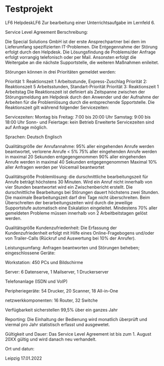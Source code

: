 # Testprojekt
LF6
HelpdeskLF6
Zur bearbeitung einer Unterrichtsaufgabe im Lernfeld 6.

Service Level Agreement
Berschreibung:

Die Special Solutions GmbH ist der erste Ansprechpartner bei dem im Lieferumfang spezifizierten IT-Problemen. Die Entgegennahme der Störung erfolgt durch den Helpdesk. Die Lösungsfindung de Problems/der Anfrage erfolgt vorrangig telefonisch oder per Mail. Ansonsten erfolgt die Weitergabe an die nächste Supportstelle, die weiteren Maßnahmen enileitet.

Störungen können in drei Prioritäten gemeldet werden:

Priorität 1: Reaktionszeit 1 Arbeitsstunde, Express-Zuschlag
Priorität 2: Reaktionszeit 5 Arbeitsstunden, Standart-Priorität
Priorität 3: Reaktionszeit 1 Arbeitstag
Die Reaktionszeit ist definiert als Zeitspanne zwischen der Störungsmeldung am Helpdesk durch den Anwender und der Aufnahme der Arbeiten für die Problemlösung durch die entsprechende Spportstelle. Die Reaktionszeit gilt während folgender Servicezeiten:

Servicezeiten:
Montag bis Freitag: 7:00 bis 20:00 Uhr
Samstag: 9:00 bis 18:00 Uhr
Sonn- und Feiertage: kein Betrieb
Erweiterte Servicezeiten sind auf Anfrage möglich.

Sprachen:
Deutsch
Englisch

Qualitätsgröße der Anrufannahme:
95% aller eingehenden Anrufe werden beantwortet, verlorene Anrufe < 5%
75% aller eingehenden Anrufe werden in maximal 20 Sekunden entgegengenommen
90% aller eingehenden Anrufe werden in maximal 40 Sekunden entgegengenommen
Maximal 10% aller Anfragen werden per Voicemail beantwortet

Qualitätsgröße Problemlösung:
die durschnittliche bearbeitungszeit für Anrufe beträgt höchstens 30 Minuten. Wird ein Anruf nicht innerhalb von vier Stunden beantwortet wird ein Zwischenbericht erstellt.
Die durschnittliche Bearbeitungs bei Störungen dauert höchstens zwei Stunden. Die maximale Bearbeitungszeit darf drei Tage nicht überschreiten.
Beim Überschreiten der berarbeitungszeiten wird durch die jeweilige Supportstufe automatisch eine Eskalation eingeleitet.
Mindestens 70% aller gemeldeten Probleme müssen innerhalb von 2 Arbeitbeitstagen gelöst werden.

Qualitätsgröße Kundenzufriedenheit:
Die Erfassung der Kundenzufriedenheit erfolgt mit Hilfe eines Online-Fragebogens und/oder von Trailer-Calls (Rückruf und Auswertung bei 10% der Anrufer).

Leistungsumfang:
Anfragen beantworten und Störungen beheben; eingeschlossene Geräte:

Workstation: 450 PCs und Bildschirme

Server: 6 Datenserve, 1 Mailserver, 1 Druckerserver

Telefonanlage (ISDN und VoIP)

Peripheriegeräte: 54 Drucker, 20 Scanner, 18 All-in-One

netzwerkkomponenten: 16 Router, 32 Switche

Verfügbarkeit sicherstellen 99,5% über ein ganzes Jahr

Reporting:
Die Einhaltung der Bedienung wird monatlich überprüft und viermal pro Jahr statistisch erfasst und ausgewetet.

Gültigkeit und Dauer:
Das Service Level Agreement ist bis zum 1. August 20XX gültig und wird danach neu verhandelt.

Ort und datun:

Leipzig 17.01.2022
